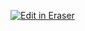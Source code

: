 <p><a target="_blank" href="https://app.eraser.io/workspace/N8nk1cvIX99305g8Szo5" id="edit-in-eraser-github-link"><img alt="Edit in Eraser" src="https://firebasestorage.googleapis.com/v0/b/second-petal-295822.appspot.com/o/images%2Fgithub%2FOpen%20in%20Eraser.svg?alt=media&amp;token=968381c8-a7e7-472a-8ed6-4a6626da5501"></a></p>

<!--- Eraser file: https://app.eraser.io/workspace/N8nk1cvIX99305g8Szo5 --->
